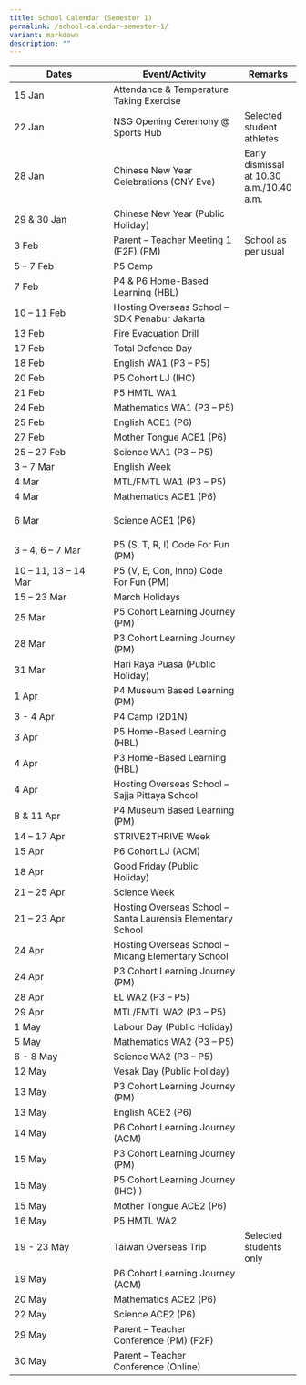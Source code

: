 ```yaml
---
title: School Calendar (Semester 1)
permalink: /school-calendar-semester-1/
variant: markdown
description: ""
---
```

<table style="border-collapse:collapse;border-spacing:0;table-layout: fixed; width: 100%;" class="tg">
   <colgroup>
      <col style="width: 40%;">
      <col style="width: 50%;">
      <col style="width: 50%;">
   </colgroup>
   <thead>
      <tr>
         <th class="tg">Dates</th>
         <th class="tg">Event/Activity</th>
         <th class="tg">Remarks</th>
      </tr>
   </thead>
   <tbody>
      <tr>
         <td class="tg">15 Jan</td>
         <td class="tg">Attendance &amp; Temperature Taking Exercise</td>
         <td class="tg"></td>
      </tr>
      <tr>
         <td class="tg">22 Jan</td>
         <td class="tg">NSG Opening Ceremony @ Sports Hub</td>
         <td class="tg">Selected student athletes</td>
      </tr>
      <tr>
         <td class="tg">28 Jan</td>
         <td class="tg">Chinese New Year Celebrations (CNY Eve)</td>
         <td class="tg">Early dismissal at 10.30 a.m./10.40 a.m.</td>
      </tr>
      <tr>
         <td class="tg">29 &amp; 30 Jan</td>
         <td class="tg">Chinese New Year (Public Holiday)</td>
         <td class="tg"></td>
      </tr>
      <tr>
         <td class="tg">3 Feb</td>
         <td class="tg">Parent – Teacher Meeting 1 (F2F) (PM)</td>
         <td class="tg">School as per usual</td>
      </tr>
      <tr>
         <td class="tg">5 – 7 Feb</td>
         <td class="tg">P5 Camp</td>
         <td class="tg"></td>
      </tr>
      <tr>
         <td class="tg">7 Feb</td>
         <td class="tg">P4 &amp; P6 Home-Based Learning (HBL)</td>
         <td class="tg"></td>
      </tr>
      <tr>
         <td class="tg">10 – 11 Feb</td>
         <td class="tg">Hosting Overseas School – SDK Penabur Jakarta</td>
         <td class="tg"></td>
      </tr>
      <tr>
         <td class="tg">13 Feb</td>
         <td class="tg">Fire Evacuation Drill</td>
         <td class="tg"></td>
      </tr>
      <tr>
         <td class="tg">17 Feb</td>
         <td class="tg">Total Defence Day</td>
         <td class="tg"></td>
      </tr>
      <tr>
         <td class="tg">18 Feb</td>
         <td class="tg">English WA1 (P3 – P5)</td>
         <td class="tg"></td>
      </tr>
      <tr>
         <td class="tg">20 Feb</td>
         <td class="tg">P5 Cohort LJ (IHC)</td>
         <td class="tg"></td>
      </tr>
      <tr>
         <td class="tg">21 Feb</td>
         <td class="tg">P5 HMTL WA1</td>
         <td class="tg"></td>
      </tr>
      <tr>
         <td class="tg">24 Feb</td>
         <td class="tg">Mathematics WA1 (P3 – P5)</td>
         <td class="tg"></td>
      </tr>
      <tr>
				 <td class="tg">25 Feb</td>
         <td class="tg">English ACE1 (P6)</td>
         <td class="tg"></td>
      </tr>
      <tr>
				 <td class="tg">27 Feb</td>
         <td class="tg">Mother Tongue ACE1 (P6)</td>
         <td class="tg"></td>
      </tr>
      <tr>
         <td class="tg">25 – 27 Feb</td>
         <td class="tg">Science WA1 (P3 – P5)</td>
         <td class="tg"></td>
      </tr>
      <tr>
         <td class="tg">3 – 7 Mar</td>
         <td class="tg">English Week</td>
         <td class="tg"></td>
      </tr>
      <tr>
         <td class="tg">4 Mar</td>
         <td class="tg">MTL/FMTL WA1 (P3 – P5)</td>
         <td class="tg"></td>
      </tr>
      <tr>
				  <td class="tg">4 Mar</td>
         <td class="tg">Mathematics ACE1 (P6)</td>
         <td class="tg"></td>
      </tr>
      <tr>
				<td class="tg">6 Mar</td>
         <td class="tg">        

Science ACE1 (P6)</td>
         <td class="tg"></td>
      </tr>
      <tr>
         <td class="tg">3 – 4, 6 – 7 Mar</td>
         <td class="tg">P5 (S, T, R, I) Code For Fun (PM)</td>
         <td class="tg"></td>
      </tr>
      <tr>
         <td class="tg">10 – 11, 13 – 14 Mar</td>
         <td class="tg">P5 (V, E, Con, Inno) Code For Fun (PM)</td>
         <td class="tg"></td>
      </tr>
      <tr>
         <td class="tg">15 – 23 Mar</td>
         <td class="tg">March Holidays</td>
         <td class="tg"></td>
      </tr>
      <tr>
         <td class="tg">25 Mar</td>
         <td class="tg">P5 Cohort Learning Journey (PM)</td>
         <td class="tg"></td>
      </tr>
      <tr>
         <td class="tg">28 Mar</td>
         <td class="tg">P3 Cohort Learning Journey (PM)</td>
         <td class="tg"></td>
      </tr>
      <tr>
         <td class="tg">31 Mar</td>
         <td class="tg">Hari Raya Puasa (Public Holiday)</td>
         <td class="tg"></td>
      </tr>
      <tr>
         <td class="tg">1 Apr</td>
         <td class="tg">P4 Museum Based Learning (PM)</td>
         <td class="tg"></td>
      </tr>
      <tr>
         <td class="tg">3 - 4 Apr</td>
         <td class="tg">P4 Camp (2D1N)</td>
         <td class="tg"></td>
      </tr>
      <tr>
         <td class="tg">3 Apr</td>
         <td class="tg">P5 Home-Based Learning (HBL)</td>
         <td class="tg"></td>
      </tr>
      <tr>
         <td class="tg">4 Apr</td>
         <td class="tg">P3 Home-Based Learning (HBL)</td>
         <td class="tg"></td>
      </tr>
      <tr>
				   <td class="tg">4 Apr</td>
         <td class="tg">Hosting Overseas School – Sajja Pittaya School </td>
         <td class="tg"></td>
      </tr>
      <tr>
         <td class="tg">8 &amp; 11 Apr</td>
         <td class="tg">P4 Museum Based Learning (PM)</td>
         <td class="tg"></td>
      </tr>
      <tr>
         <td class="tg">14 – 17 Apr</td>
         <td class="tg">STRIVE2THRIVE Week</td>
         <td class="tg"></td>
      </tr>
      <tr>
				  <td class="tg">15 Apr</td>
         <td class="tg">P6 Cohort LJ (ACM) </td>
         <td class="tg"></td>
      </tr>
      <tr>
         <td class="tg">18 Apr</td>
         <td class="tg">Good Friday (Public Holiday)</td>
         <td class="tg"></td>
      </tr>
      <tr>
         <td class="tg">21 – 25 Apr</td>
         <td class="tg">Science Week</td>
         <td class="tg"></td>
      </tr>
      <tr>
				<td class="tg">21 – 23 Apr</td>
         <td class="tg">Hosting Overseas School – Santa Laurensia Elementary School </td>
         <td class="tg"></td>
      </tr>
      <tr>
					<td class="tg">24 Apr</td>
         <td class="tg">Hosting Overseas School – Micang Elementary School </td>
         <td class="tg"></td>
      </tr>
      <tr>
				<td class="tg">24 Apr</td>
         <td class="tg">P3 Cohort Learning Journey (PM)  </td>
         <td class="tg"></td>
      </tr>
      <tr>
				<td class="tg">28 Apr</td>
         <td class="tg">EL WA2 (P3 – P5) </td>
         <td class="tg"></td>
      </tr>
      <tr>
						<td class="tg">29 Apr</td>
         <td class="tg">MTL/FMTL WA2 (P3 – P5)  </td>
         <td class="tg"></td>
      </tr>
      <tr>
         <td class="tg">1 May</td>
         <td class="tg">Labour Day (Public Holiday)</td>
         <td class="tg"></td>
      </tr>
      <tr>
				<td class="tg">5 May</td>
         <td class="tg">Mathematics WA2 (P3 – P5) </td>
         <td class="tg"></td>
      </tr>
      <tr>
				<td class="tg">6 - 8 May </td>
         <td class="tg">Science WA2 (P3 – P5) </td>
         <td class="tg"></td>
      </tr>
      <tr>
				<td class="tg">12 May </td>
         <td class="tg">Vesak Day (Public Holiday) </td>
         <td class="tg"></td>
      </tr>
      <tr>
				<td class="tg">13 May</td>
         <td class="tg">P3 Cohort Learning Journey (PM) </td>
         <td class="tg"></td>
      </tr>
      <tr>
				<td class="tg">13 May</td>
         <td class="tg">English ACE2 (P6)</td>
         <td class="tg"></td>
      </tr>
      <tr>
				<td class="tg">14 May</td>
         <td class="tg">P6 Cohort Learning Journey (ACM) </td>
         <td class="tg"></td>
      </tr>
      <tr>
				<td class="tg">15 May</td>
         <td class="tg">P3 Cohort Learning Journey (PM) </td>
         <td class="tg"></td>
      </tr>
      <tr>
				<td class="tg">15 May</td>
         <td class="tg">P5 Cohort Learning Journey (IHC) )</td>
         <td class="tg"></td>
      </tr>
      <tr>
				<td class="tg">15 May</td>
         <td class="tg">Mother Tongue ACE2 (P6)</td>
         <td class="tg"></td>
      </tr>
      <tr>
				<td class="tg">16 May</td>
         <td class="tg">P5 HMTL WA2 </td>
         <td class="tg"></td>
      </tr>
      <tr>
				<td class="tg">19 - 23 May</td>
         <td class="tg">Taiwan Overseas Trip  </td>
         <td class="tg">Selected students only </td>
      </tr>
      <tr>
				<td class="tg">19 May</td>
         <td class="tg">P6 Cohort Learning Journey (ACM) </td>
         <td class="tg"></td>
      </tr>
      <tr>
				<td class="tg">20 May</td>
         <td class="tg">Mathematics ACE2 (P6)</td>
         <td class="tg"></td>
      </tr>
      <tr>
				<td class="tg">22 May</td>
         <td class="tg">Science ACE2 (P6)</td>
         <td class="tg"></td>
      </tr>
      <tr>
         <td class="tg">29 May</td>
         <td class="tg">Parent – Teacher Conference (PM) (F2F)</td>
         <td class="tg"></td>
      </tr>
      <tr>
         <td class="tg">30 May</td>
         <td class="tg">Parent – Teacher Conference (Online)</td>
         <td class="tg"></td>
      </tr>
   </tbody>
</table>
